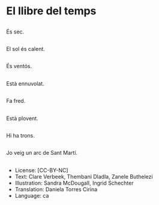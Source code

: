 # El llibre del temps

##
És sec.

##
El sol és calent.

##
És ventós.

##
Està ennuvolat.

##
Fa fred.

##
Està plovent.

##
Hi ha trons.

##
Jo veig un arc de Sant Martí.

##
* License: [CC-BY-NC]
* Text: Clare Verbeek, Thembani Dladla, Zanele Buthelezi
* Illustration: Sandra McDougall, Ingrid Schechter
* Translation: Daniela Torres Cirina
* Language: ca
